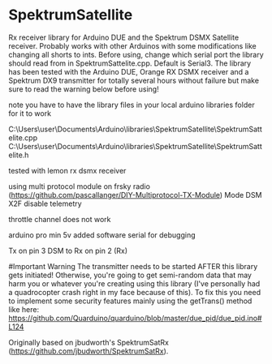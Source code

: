 # SpektrumSatellite
Rx receiver library for Arduino DUE and the Spektrum DSMX Satellite receiver. 
Probably works with other Arduinos with some modifications like changing all shorts to ints.
Before using, change which serial port the library should read from in SpektrumSattelite.cpp. Default is Serial3. The library has been tested with the Arduino DUE, Orange RX DSMX receiver and a Spektrum DX9 transmitter for totally several hours without failure but make sure to read the warning below before using!

note you have to have the library files in your local arduino libraries folder  for it to work

C:\Users\user\Documents\Arduino\libraries\SpektrumSatellite\SpektrumSattelite.cpp  
C:\Users\user\Documents\Arduino\libraries\SpektrumSatellite\SpektrumSattelite.h  

tested with lemon rx dsmx receiver

using multi protocol module on frsky radio (https://github.com/pascallanger/DIY-Multiprotocol-TX-Module)
Mode DSM X2F
disable telemetry

throttle channel does not work

arduino pro min 5v
added software serial for debugging

Tx on pin 3
DSM to Rx on pin 2 (Rx)



#Important Warning
The transmitter needs to be started AFTER this library gets initiated! Otherwise, you're going to get semi-random data that may harm you or whatever you're creating using this library (I've personally had a quadrocopter crash right in my face because of this). To fix this you need to implement some security features mainly using the getTrans() method like here: https://github.com/Quarduino/quarduino/blob/master/due_pid/due_pid.ino#L124

Originally based on jbudworth's SpektrumSatRx (https://github.com/jbudworth/SpektrumSatRx).
